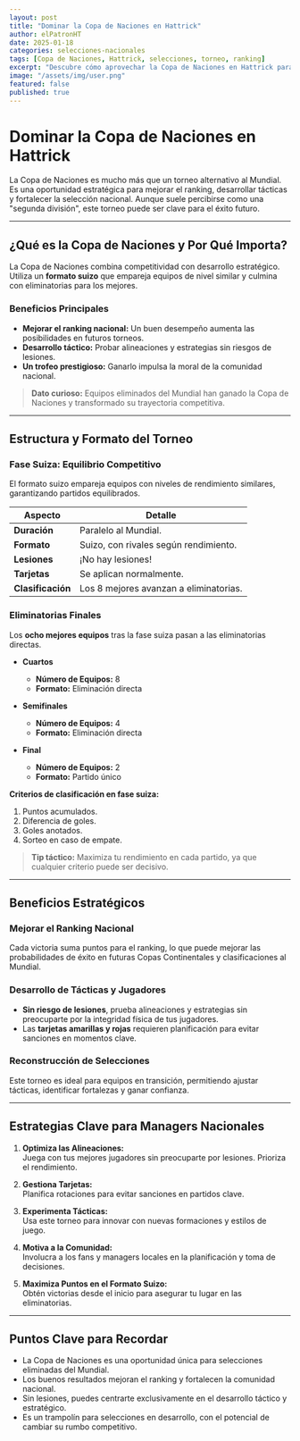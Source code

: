 ```yaml
---
layout: post
title: "Dominar la Copa de Naciones en Hattrick"
author: elPatronHT
date: 2025-01-18
categories: selecciones-nacionales
tags: [Copa de Naciones, Hattrick, selecciones, torneo, ranking]
excerpt: "Descubre cómo aprovechar la Copa de Naciones en Hattrick para mejorar tu selección nacional y escalar en el ranking."
image: "/assets/img/user.png"
featured: false
published: true
---
```


# Dominar la Copa de Naciones en Hattrick

La Copa de Naciones es mucho más que un torneo alternativo al Mundial. Es una oportunidad estratégica para mejorar el ranking, desarrollar tácticas y fortalecer la selección nacional. Aunque suele percibirse como una "segunda división", este torneo puede ser clave para el éxito futuro.

---

## ¿Qué es la Copa de Naciones y Por Qué Importa?

La Copa de Naciones combina competitividad con desarrollo estratégico. Utiliza un **formato suizo** que empareja equipos de nivel similar y culmina con eliminatorias para los mejores.

### Beneficios Principales

- **Mejorar el ranking nacional:** Un buen desempeño aumenta las posibilidades en futuros torneos.
- **Desarrollo táctico:** Probar alineaciones y estrategias sin riesgos de lesiones.
- **Un trofeo prestigioso:** Ganarlo impulsa la moral de la comunidad nacional.

> **Dato curioso:** Equipos eliminados del Mundial han ganado la Copa de Naciones y transformado su trayectoria competitiva.

---

## Estructura y Formato del Torneo

### Fase Suiza: Equilibrio Competitivo

El formato suizo empareja equipos con niveles de rendimiento similares, garantizando partidos equilibrados.

| **Aspecto**       | **Detalle**                            |
| ----------------- | -------------------------------------- |
| **Duración**      | Paralelo al Mundial.                   |
| **Formato**       | Suizo, con rivales según rendimiento.  |
| **Lesiones**      | ¡No hay lesiones!                      |
| **Tarjetas**      | Se aplican normalmente.                |
| **Clasificación** | Los 8 mejores avanzan a eliminatorias. |

### Eliminatorias Finales

Los **ocho mejores equipos** tras la fase suiza pasan a las eliminatorias directas.

- **Cuartos**
  - **Número de Equipos:** 8
  - **Formato:** Eliminación directa

- **Semifinales**
  - **Número de Equipos:** 4
  - **Formato:** Eliminación directa

- **Final**
  - **Número de Equipos:** 2
  - **Formato:** Partido único

**Criterios de clasificación en fase suiza:**

1. Puntos acumulados.
2. Diferencia de goles.
3. Goles anotados.
4. Sorteo en caso de empate.

> **Tip táctico:** Maximiza tu rendimiento en cada partido, ya que cualquier criterio puede ser decisivo.

---

## Beneficios Estratégicos

### Mejorar el Ranking Nacional

Cada victoria suma puntos para el ranking, lo que puede mejorar las probabilidades de éxito en futuras Copas Continentales y clasificaciones al Mundial.

### Desarrollo de Tácticas y Jugadores

- **Sin riesgo de lesiones**, prueba alineaciones y estrategias sin preocuparte por la integridad física de tus jugadores.
- Las **tarjetas amarillas y rojas** requieren planificación para evitar sanciones en momentos clave.

### Reconstrucción de Selecciones

Este torneo es ideal para equipos en transición, permitiendo ajustar tácticas, identificar fortalezas y ganar confianza.

---

## Estrategias Clave para Managers Nacionales

1. **Optimiza las Alineaciones:**  
   Juega con tus mejores jugadores sin preocuparte por lesiones. Prioriza el rendimiento.

2. **Gestiona Tarjetas:**  
   Planifica rotaciones para evitar sanciones en partidos clave.

3. **Experimenta Tácticas:**  
   Usa este torneo para innovar con nuevas formaciones y estilos de juego.

4. **Motiva a la Comunidad:**  
   Involucra a los fans y managers locales en la planificación y toma de decisiones.

5. **Maximiza Puntos en el Formato Suizo:**  
   Obtén victorias desde el inicio para asegurar tu lugar en las eliminatorias.

---

## Puntos Clave para Recordar

- La Copa de Naciones es una oportunidad única para selecciones eliminadas del Mundial.
- Los buenos resultados mejoran el ranking y fortalecen la comunidad nacional.
- Sin lesiones, puedes centrarte exclusivamente en el desarrollo táctico y estratégico.
- Es un trampolín para selecciones en desarrollo, con el potencial de cambiar su rumbo competitivo.
